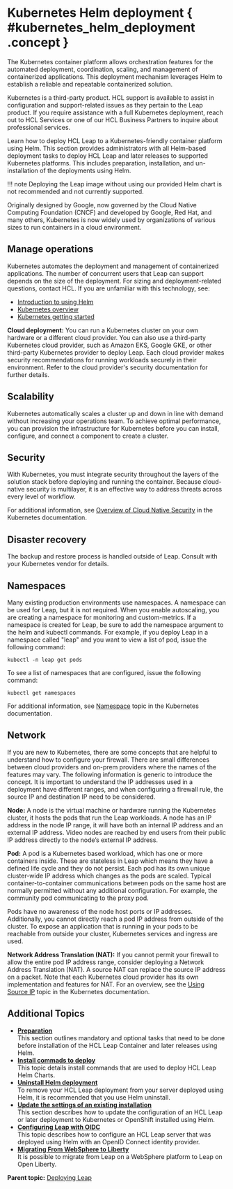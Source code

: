 # Kubernetes Helm deployment { #kubernetes_helm_deployment .concept }

The Kubernetes container platform allows orchestration features for the automated deployment, coordination, scaling, and management of containerized applications. This deployment mechanism leverages Helm to establish a reliable and repeatable containerized solution.

Kubernetes is a third-party product. HCL support is available to assist in configuration and support-related issues as they pertain to the Leap product. If you require assistance with a full Kubernetes deployment, reach out to HCL Services or one of our HCL Business Partners to inquire about professional services.

Learn how to deploy HCL Leap to a Kubernetes-friendly container platform using Helm. This section provides administrators with all Helm-based deployment tasks to deploy HCL Leap and later releases to supported Kubernetes platforms. This includes preparation, installation, and un-installation of the deployments using Helm.

!!! note
    Deploying the Leap image without using our provided Helm chart is not recommended and not currently supported.

Originally designed by Google, now governed by the Cloud Native Computing Foundation \(CNCF\) and developed by Google, Red Hat, and many others, Kubernetes is now widely used by organizations of various sizes to run containers in a cloud environment.

## Manage operations

Kubernetes automates the deployment and management of containerized applications. The number of concurrent users that Leap can support depends on the size of the deployment. For sizing and deployment-related questions, contact HCL. If you are unfamiliar with this technology, see:

- [Introduction to using Helm](https://helm.sh/docs/intro/using_helm)
- [Kubernetes overview](https://kubernetes.io/docs/concepts/overview)
- [Kubernetes getting started](https://kubernetes.io/docs/setup)

**Cloud deployment:** You can run a Kubernetes cluster on your own hardware or a different cloud provider. You can also use a third-party Kubernetes cloud provider, such as Amazon EKS, Google GKE, or other third-party Kubernetes provider to deploy Leap. Each cloud provider makes security recommendations for running workloads securely in their environment. Refer to the cloud provider's security documentation for further details.

## Scalability

Kubernetes automatically scales a cluster up and down in line with demand without increasing your operations team. To achieve optimal performance, you can provision the infrastructure for Kubernetes before you can install, configure, and connect a component to create a cluster.

## Security

With Kubernetes, you must integrate security throughout the layers of the solution stack before deploying and running the container. Because cloud-native security is multilayer, it is an effective way to address threats across every level of workflow.

For additional information, see [Overview of Cloud Native Security](https://kubernetes.io/docs/concepts/security/overview/) in the Kubernetes documentation.

## Disaster recovery

The backup and restore process is handled outside of Leap. Consult with your Kubernetes vendor for details.

## Namespaces

Many existing production environments use namespaces. A namespace can be used for Leap, but it is not required. When you enable autoscaling, you are creating a namespace for monitoring and custom-metrics. If a namespace is created for Leap, be sure to add the namespace argument to the helm and kubectl commands. For example, if you deploy Leap in a namespace called "leap" and you want to view a list of pod, issue the following command:

```
kubectl -n leap get pods
```

To see a list of namespaces that are configured, issue the following command:

```
kubectl get namespaces
```

For additional information, see [Namespace](https://kubernetes.io/docs/concepts/overview/working-with-objects/namespaces) topic in the Kubernetes documentation.

## Network

If you are new to Kubernetes, there are some concepts that are helpful to understand how to configure your firewall. There are small differences between cloud providers and on-prem providers where the names of the features may vary. The following information is generic to introduce the concept. It is important to understand the IP addresses used in a deployment have different ranges, and when configuring a firewall rule, the source IP and destination IP need to be considered.

**Node:** A node is the virtual machine or hardware running the Kubernetes cluster, it hosts the pods that run the Leap workloads. A node has an IP address in the node IP range, it will have both an internal IP address and an external IP address. Video nodes are reached by end users from their public IP address directly to the node’s external IP address.

**Pod:** A pod is a Kubernetes based workload, which has one or more containers inside. These are stateless in Leap which means they have a defined life cycle and they do not persist. Each pod has its own unique cluster-wide IP address which changes as the pods are scaled. Typical container-to-container communications between pods on the same host are normally permitted without any additional configuration. For example, the community pod communicating to the proxy pod.

Pods have no awareness of the node host ports or IP addresses. Additionally, you cannot directly reach a pod IP address from outside of the cluster. To expose an application that is running in your pods to be reachable from outside your cluster, Kubernetes services and ingress are used. 

**Network Address Translation (NAT):** If you cannot permit your firewall to allow the entire pod IP address range, consider deploying a Network Address Translation (NAT). A source NAT can replace the source IP address on a packet. Note that each Kubernetes cloud provider has its own implementation and features for NAT. For an overview, see the [Using Source IP](https://kubernetes.io/docs/tutorials/services/source-ip/) topic in the Kubernetes documentation.


## Additional Topics

-   **[Preparation](helm_preparation.md)**  
This section outlines mandatory and optional tasks that need to be done before installation of the HCL Leap Container and later releases using Helm.
-   **[Install commads to deploy](helm_install_commands.md)**  
This topic details install commands that are used to deploy HCL Leap Helm Charts.
-   **[Uninstall Helm deployment](helm_uninstall.md)**  
To remove your HCL Leap deployment from your server deployed using Helm, it is recommended that you use Helm uninstall.
-   **[Update the settings of an existing installation](helm_update_install.md)**  
This section describes how to update the configuration of an HCL Leap or later deployment to Kubernetes or OpenShift installed using Helm.
-   **[Configuring Leap with OIDC](helm_oidc_config.md)**  
This topic describes how to configure an HCL Leap server that was deployed using Helm with an OpenID Connect identity provider.
-   **[Migrating From WebSphere to Liberty](migrating_websphere_liberty.md)**  
It is possible to migrate from Leap on a WebSphere platform to Leap on Open Liberty.

**Parent topic:** [Deploying Leap](in_overview.md)

